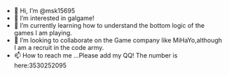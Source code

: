 - 👋 Hi, I’m @msk15695
- 👀 I’m interested in galgame!
- 🌱 I’m currently learning how to understand the bottom logic of the games I am playing.
- 💞️ I’m looking to collaborate on the Game company like MiHaYo,although I am a recruit in the code army.
- 📫 How to reach me ...Please add my QQ!  The number is here:3530252095

<!---
msk15695/msk15695 is a ✨ special ✨ repository because its `README.md` (this file) appears on your GitHub profile.
You can click the Preview link to take a look at your changes.
--->
